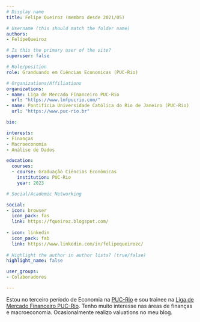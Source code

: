 ```yaml
---
# Display name
title: Felipe Queiroz (membro desde 2021/05)

# Username (this should match the folder name)
authors:
- FelipeQueiroz

# Is this the primary user of the site?
superuser: false

# Role/position
role: Granduando em Ciências Economicas (PUC-Rio)

# Organizations/Affiliations
organizations:
- name: Liga de Mercado Financeiro PUC-Rio
  url: "https://www.lmfpucrio.com/"
- name: Pontifícia Universidade Católica do Rio de Janeiro (PUC-Rio)
  url: "https://www.puc-rio.br"

bio:

interests:
- Finanças
- Macroeconomia
- Análise de Dados

education:
  courses:
  - course: Graduação Ciências Econômicas
    institution: PUC-Rio
    year: 2023

# Social/Academic Networking

social:
- icon: browser
  icon_pack: fas
  link: https://fqueiroz.blogspot.com/
  
- icon: linkedin
  icon_pack: fab
  link: https://www.linkedin.com/in/felipequeirozc/
    
# Highlight the author in author lists? (true/false)
highlight_name: false

user_groups:
- Colaboradores

---
```


Estou no terceiro período de Economia na [PUC-Rio](https://www.puc-rio.br/) e sou trainee na [Liga de Mercado Financeiro PUC-Rio](https://www.lmfpucrio.com/). Tenho muito interesse nas áreas de finanças e macroeconomia. Ocasionalmente realizo valuations no meu blog.
